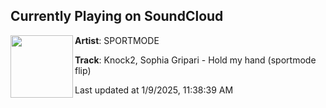 ## Currently Playing on SoundCloud

[<img align="left" width="100" src="https://i1.sndcdn.com/artworks-Z6t5hd64yPAztUBp-4lEm0g-t500x500.jpg">](https://soundcloud.com/sportmodemusic/holdmyhandflip?in=saxurn/sets/unc/)

**Artist**: SPORTMODE 

**Track**: Knock2, Sophia Gripari - Hold my hand (sportmode flip)

Last updated at 1/9/2025, 11:38:39 AM
